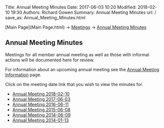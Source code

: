 Title: Annual Meeting Minutes
Date: 2017-06-03 10:20
Modified: 2018-02-10 19:30
Authors: Richard Gowen
Summary: Annual Meeting Minutes
url: /
save_as: Annual_Meeting_Minutes.html

[Main Page](Main Page.html) -\> [Meetings](Meetings.html)
-\> [Annual Meeting Minutes](Annual_Meeting_Minutes.html)

Annual Meeting Minutes
----------------------

Meetings for all member annual meeting as well as those with informal
actions will be documented here for review.

For information about an upcoming annual meeting see the [Annual Meeting Information](https://thelab.ms/annual.html) page.

Click on the meeting date link that you wish to view the minutes for.

-   [Annual Meeting 2018-02-10](Annual_Meeting_2018-02-10.html)
-   [Annual Meeting 2017-06-03](Annual_Meeting_2017-06-03.html)
-   [Annual Meeting 2016-06-11](Annual_Meeting_2016-06-11.html)
-   [Annual Meeting 2015-06-08](Annual_Meeting_2015-06-08.html)
-   [Annual Meeting 2014-06-09](Annual_Meeting_2014-06-09.html)
-   [Annual Meeting 2014-01-13](Annual_Meeting_2014-01-13.html)


